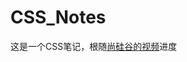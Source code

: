 # CSS_Notes
这是一个CSS笔记，根随[尚硅谷的视频](https://www.bilibili.com/video/BV1p84y1P7Z5/?p=117&share_source=copy_web&vd_source=6e4cdf559dce8bb06927f22ccb0e5f06)进度